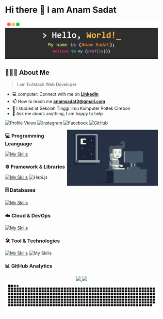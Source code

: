 # Hi there 👋 I am Anam Sadat

![Anam Banner Image](https://github.com/AnamSadat/AnamSadat/blob/main/Profil-Github.png)

## 👨🏻‍💻 About Me

> I am Fullstack Web Developer

- 💻 computer: Connect with me on **[LinkedIn](https://www.linkedin.com/in/anamsadat/)**
- 📫 How to reach me **[anamsadat3@gmail.com](mailto:anamsadat3@gmail.com)**
- 📝 I studied at Sekolah Tinggi Ilmu Komputer Poltek Cirebon
- 💬 Ask me about: anything, I am happy to help

<!-- Sosial Media -->

![Profile Views](https://komarev.com/ghpvc/?username=AnamSadat)
[![Instagram](https://img.shields.io/badge/--instagram?label=Instagram&logo=Instagram&style=social)](https://instagram.com/anam.sdttt)
[![Facebook](https://img.shields.io/badge/--facebook?label=Facebook&logo=Facebook&style=social)](https://www.facebook.com/anam.sdttt)
[![GitHub](https://img.shields.io/github/followers/AnamSadat?label=Followers&style=social)](https://github.com/AnamSadat?tab=followers)

<!-- Gif -->
<img alt="Night Coding" src="https://raw.githubusercontent.com/AVS1508/AVS1508/master/assets/Night-Coding.gif" align="right"/>

### 💻 Programming Leanguage

[![My Skills](https://skillicons.dev/icons?i=js,ts,cpp,php,python&perline=10)](https://skillicons.dev)

### ⚙️ Framework & Libraries

[![My Skills](https://skillicons.dev/icons?i=bootstrap,react,next,nodejs,express,flask,laravel,tailwind,vite&perline=10)](https://skillicons.dev)
<img src="https://github.com/AnamSadat/hosting-image/blob/af891e4661754eeae01b5dbc9a2040f6347e4c38/hapijss.png" width="50" title="Hapi.js"/>

### 🗄️ Databases

[![My Skills](https://skillicons.dev/icons?i=mysql,mongo,sqlite,prisma,sequelize,postgresql&perline=10)](https://skillicons.dev)

### ☁️ Cloud & DevOps

[![My Skills](https://skillicons.dev/icons?i=gcp,docker&perline=10)](https://skillicons.dev)

### 🛠️ Tool & Technologies

[![My Skills](https://skillicons.dev/icons?i=github,git,vscode,postman,figma,notion,visualstudio,powershell&perline=10)](https://skillicons.dev)
![My Skills](https://go-skill-icons.vercel.app/api/icons?i=ubuntu)

### 📊 GitHub Analytics

<div align="center">
 <a href="https://github.com/AnamSadat">
   <img height="180em" src="https://github-readme-stats-eight-theta.vercel.app/api?username=AnamSadat&show_icons=true&theme=dark&include_all_commits=true&count_private=true"/>
 </a>
 <a href="https://github.com/AnamSadat">
   <img height="180em" src="https://github-readme-stats-eight-theta.vercel.app/api/top-langs/?username=AnamSadat&layout=compact&langs_count=8&theme=dark&exclude_repo=laravel-lte-boilerplate"/>
 </a>
</div>

<picture>
  <source media="(prefers-color-scheme: dark)" srcset="https://raw.githubusercontent.com/evanhfw/evanhfw/output/github-snake-dark.svg" />
  <source media="(prefers-color-scheme: light)" srcset="https://raw.githubusercontent.com/evanhfw/evanhfw/output/github-snake.svg" />
  <img alt="github-snake" src="https://raw.githubusercontent.com/evanhfw/evanhfw/output/github-snake.svg" />
</picture>
